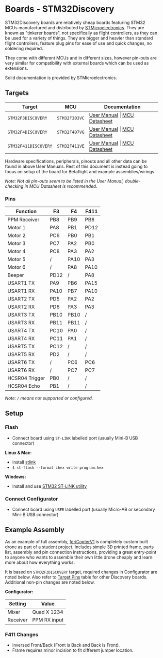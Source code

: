 # Boards - STM32Discovery

STM32Discovery boards are relatively cheap boards featuring STM32 MCUs manufactured and distributed by [STMicroelectronics](https://www.st.com/). They are known as "tinkerer boards", not specifically as flight controllers, as they can be used for a variety of things. They are bigger and heavier than standard flight controllers, feature plug pins for ease of use and quick changes, no soldering required.

They come with different MCUs and in different sizes, however pin-outs are very similar for compatibility with external boards which can be used as extensions.

Solid documentation is provided by STMicroelectronics.

## Targets

| Target               | MCU           | Documentation                                                                                                                                                                                                                                                             |
| -------------------- | ------------- | ------------------------------------------------------------------------------------------------------------------------------------------------------------------------------------------------------------------------------------------------------------------------- |
| `STM32F3DISCOVERY`   | `STM32F303VC` | [User Manual](https://www.st.com/content/ccc/resource/technical/document/user_manual/8a/56/97/63/8d/56/41/73/DM00063382.pdf/files/DM00063382.pdf/jcr:content/translations/en.DM00063382.pdf) \| [MCU Datasheet](www.st.com/resource/en/datasheet/stm32f303vc.pdf)         |
| `STM32F4DISCOVERY`   | `STM32F407VG` | [User Manual](https://www.st.com/content/ccc/resource/technical/document/user_manual/70/fe/4a/3f/e7/e1/4f/7d/DM00039084.pdf/files/DM00039084.pdf/jcr:content/translations/en.DM00039084.pdf) \| [MCU Datasheet](https://www.st.com/resource/en/datasheet/stm32f407vg.pdf) |
| `STM32F411DISCOVERY` | `STM32F411VE` | [User Manual](https://www.st.com/content/ccc/resource/technical/document/user_manual/e9/d2/00/5e/15/46/44/0e/DM00148985.pdf/files/DM00148985.pdf/jcr:content/translations/en.DM00148985.pdf) \| [MCU Datasheet](https://www.st.com/resource/en/datasheet/stm32f411re.pdf) |

Hardware specifications, peripherals, pinouts and all other data can be found in above User Manuals. Rest of this document is instead going to focus on setup of the board for Betaflight and example assemblies/wirings.

_Note: Not all pin-outs seem to be listed in the User Manual, double-checking in MCU Datasheet is recommended._

### Pins

| Function       | F3   | F4   | F411 |
| -------------- | ---- | ---- | ---- |
| PPM Receiver   | PB8  | PB9  | PB8  |
| Motor 1        | PA8  | PB1  | PD12 |
| Motor 2        | PC6  | PB0  | PB1  |
| Motor 3        | PC7  | PA2  | PB0  |
| Motor 4        | PC8  | PA3  | PA2  |
| Motor 5        | /    | PA10 | PA3  |
| Motor 6        | /    | PA8  | PA10 |
| Beeper         | PD12 | /    | PA8  |
| USART1 TX      | PA9  | PB6  | PA15 |
| USART1 RX      | PA10 | PB7  | PA10 |
| USART2 TX      | PD5  | PA2  | PA2  |
| USART2 RX      | PD6  | PA3  | PA3  |
| USART3 TX      | PB10 | PB10 | /    |
| USART3 RX      | PB11 | PB11 | /    |
| USART4 TX      | PC10 | PA0  | /    |
| USART4 RX      | PC11 | PA1  | /    |
| USART5 TX      | PC12 | /    | /    |
| USART5 RX      | PD2  | /    | /    |
| USART6 TX      | /    | PC6  | PC6  |
| USART6 RX      | /    | PC7  | PC7  |
| HCSR04 Trigger | PB0  | /    | /    |
| HCSR04 Echo    | PB1  | /    | /    |

_Note: `/` means not supported or configured._

## Setup

### Flash

- Connect board using `ST-LINK` labelled port (usually Mini-B USB connector)

**Linux & Mac:**

- Install [stlink](https://github.com/texane/stlink)
- `$ st-flash --format ihex write program.hex`

**Windows:**

- Install and use [STM32 ST-LINK utility](https://www.st.com/en/development-tools/stsw-link004.html)

### Connect Configurator

- Connect board using `USER` labelled port (usually Micro-AB or secondary Mini-B USB connector)

## Example Assembly

As an example of full assembly, [feriCopterV1](https://github.com/Nailim/feriCopterV1) is completely custom built drone as part of a student project. Includes simple 3D printed frame, parts list, assembly and pin connection instructions, providing a great entry-point to anyone who wants to assemble their own little drone cheaply and learn more about how everything works.

It is based on `STM32F3DISCOVERY` target, required changes in Configurator are noted below. Also refer to [Target Pins](#pins) table for other Discovery boards. Additional non-pin changes are noted below.

**Configurator:**

| Setting  | Value        |
| -------- | ------------ |
| Mixer    | Quad X 1234  |
| Receiver | PPM RX input |

### F411 Changes

- Inversed Front/Back (Front is Back and Back is Front).
- Frame requires minor incision to fit different jumper location.

